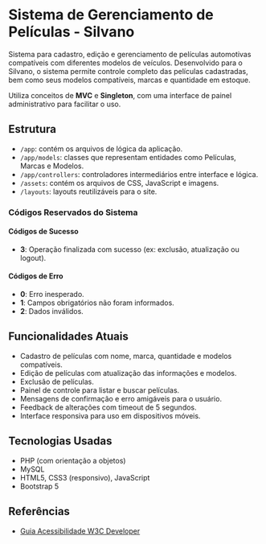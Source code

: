 # Sistema de Gerenciamento de Películas - Silvano

Sistema para cadastro, edição e gerenciamento de películas automotivas compatíveis com diferentes modelos de veículos. Desenvolvido para o Silvano, o sistema permite controle completo das películas cadastradas, bem como seus modelos compatíveis, marcas e quantidade em estoque. 

Utiliza conceitos de **MVC** e **Singleton**, com uma interface de painel administrativo para facilitar o uso.

## Estrutura

- `/app`: contém os arquivos de lógica da aplicação.
- `/app/models`: classes que representam entidades como Películas, Marcas e Modelos.
- `/app/controllers`: controladores intermediários entre interface e lógica.
- `/assets`: contém os arquivos de CSS, JavaScript e imagens.
- `/layouts`: layouts reutilizáveis para o site.

### Códigos Reservados do Sistema

#### Códigos de Sucesso

- **3**: Operação finalizada com sucesso (ex: exclusão, atualização ou logout).

#### Códigos de Erro

- **0**: Erro inesperado.
- **1**: Campos obrigatórios não foram informados.
- **2**: Dados inválidos.

## Funcionalidades Atuais

- Cadastro de películas com nome, marca, quantidade e modelos compatíveis.
- Edição de películas com atualização das informações e modelos.
- Exclusão de películas.
- Painel de controle para listar e buscar películas.
- Mensagens de confirmação e erro amigáveis para o usuário.
- Feedback de alterações com timeout de 5 segundos.
- Interface responsiva para uso em dispositivos móveis.

## Tecnologias Usadas

- PHP (com orientação a objetos)
- MySQL
- HTML5, CSS3 (responsivo), JavaScript
- Bootstrap 5

## Referências

- [Guia Acessibilidade W3C Developer](https://www.w3.org/WAI/tips/)
